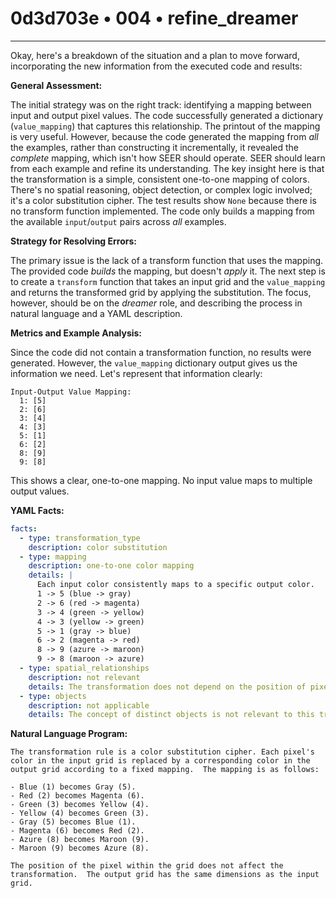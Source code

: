 # 0d3d703e • 004 • refine_dreamer

---
Okay, here's a breakdown of the situation and a plan to move forward, incorporating the new information from the executed code and results:

**General Assessment:**

The initial strategy was on the right track: identifying a mapping between input and output pixel values. The code successfully generated a dictionary (`value_mapping`) that captures this relationship.  The printout of the mapping is very useful. However, because the code generated the mapping from *all* the examples, rather than constructing it incrementally, it revealed the *complete* mapping, which isn't how SEER should operate. SEER should learn from each example and refine its understanding.  The key insight here is that the transformation is a simple, consistent one-to-one mapping of colors. There's no spatial reasoning, object detection, or complex logic involved; it's a color substitution cipher.  The test results show `None` because there is no transform function implemented. The code only builds a mapping from the available `input`/`output` pairs across *all* examples.

**Strategy for Resolving Errors:**

The primary issue is the lack of a transform function that uses the mapping. The provided code *builds* the mapping, but doesn't *apply* it. The next step is to create a `transform` function that takes an input grid and the `value_mapping` and returns the transformed grid by applying the substitution.  The focus, however, should be on the *dreamer* role, and describing the process in natural language and a YAML description.

**Metrics and Example Analysis:**

Since the code did not contain a transformation function, no results were generated. However, the `value_mapping` dictionary output gives us the information we need. Let's represent that information clearly:

```
Input-Output Value Mapping:
  1: [5]
  2: [6]
  3: [4]
  4: [3]
  5: [1]
  6: [2]
  8: [9]
  9: [8]
```

This shows a clear, one-to-one mapping. No input value maps to multiple output values.

**YAML Facts:**

```yaml
facts:
  - type: transformation_type
    description: color substitution
  - type: mapping
    description: one-to-one color mapping
    details: |
      Each input color consistently maps to a specific output color.
      1 -> 5 (blue -> gray)
      2 -> 6 (red -> magenta)
      3 -> 4 (green -> yellow)
      4 -> 3 (yellow -> green)
      5 -> 1 (gray -> blue)
      6 -> 2 (magenta -> red)
      8 -> 9 (azure -> maroon)
      9 -> 8 (maroon -> azure)
  - type: spatial_relationships
    description: not relevant
    details: The transformation does not depend on the position of pixels.
  - type: objects
    description: not applicable
    details: The concept of distinct objects is not relevant to this transformation.
```

**Natural Language Program:**

```
The transformation rule is a color substitution cipher. Each pixel's color in the input grid is replaced by a corresponding color in the output grid according to a fixed mapping.  The mapping is as follows:

- Blue (1) becomes Gray (5).
- Red (2) becomes Magenta (6).
- Green (3) becomes Yellow (4).
- Yellow (4) becomes Green (3).
- Gray (5) becomes Blue (1).
- Magenta (6) becomes Red (2).
- Azure (8) becomes Maroon (9).
- Maroon (9) becomes Azure (8).

The position of the pixel within the grid does not affect the transformation.  The output grid has the same dimensions as the input grid.
```

